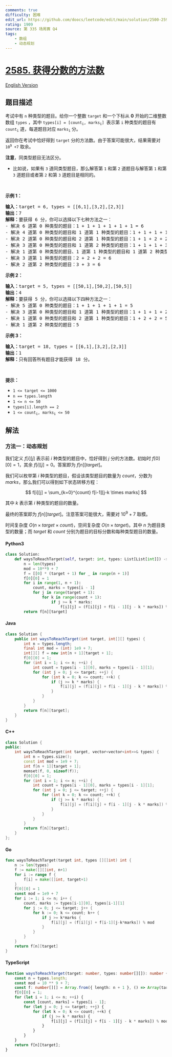 ```yaml
---
comments: true
difficulty: 困难
edit_url: https://github.com/doocs/leetcode/edit/main/solution/2500-2599/2585.Number%20of%20Ways%20to%20Earn%20Points/README.md
rating: 1909
source: 第 335 场周赛 Q4
tags:
    - 数组
    - 动态规划
---
```


<!-- problem:start -->

# [2585. 获得分数的方法数](https://leetcode.cn/problems/number-of-ways-to-earn-points)

[English Version](/solution/2500-2599/2585.Number%20of%20Ways%20to%20Earn%20Points/README_EN.md)

## 题目描述

<!-- description:start -->

<p>考试中有 <code>n</code> 种类型的题目。给你一个整数 <code>target</code> 和一个下标从 <strong>0</strong> 开始的二维整数数组 <code>types</code> ，其中 <code>types[i] = [count<sub>i</sub>, marks<sub>i</sub>] </code>表示第 <code>i</code> 种类型的题目有 <code>count<sub>i</sub></code> 道，每道题目对应 <code>marks<sub>i</sub></code> 分。</p>

<p>返回你在考试中恰好得到 <code>target</code> 分的方法数。由于答案可能很大，结果需要对 <code>10<sup>9</sup> +7</code> 取余。</p>

<p><strong>注意</strong>，同类型题目无法区分。</p>

<ul>
	<li>比如说，如果有 <code>3</code> 道同类型题目，那么解答第 <code>1</code> 和第 <code>2</code> 道题目与解答第 <code>1</code> 和第 <code>3</code> 道题目或者第 <code>2</code> 和第 <code>3</code> 道题目是相同的。</li>
</ul>

<p>&nbsp;</p>

<p><strong>示例 1：</strong></p>

<pre><strong>输入：</strong>target = 6, types = [[6,1],[3,2],[2,3]]
<strong>输出：</strong>7
<strong>解释：</strong>要获得 6 分，你可以选择以下七种方法之一：
- 解决 6 道第 0 种类型的题目：1 + 1 + 1 + 1 + 1 + 1 = 6
- 解决 4 道第 0 种类型的题目和 1 道第 1 种类型的题目：1 + 1 + 1 + 1 + 2 = 6
- 解决 2 道第 0 种类型的题目和 2 道第 1 种类型的题目：1 + 1 + 2 + 2 = 6
- 解决 3 道第 0 种类型的题目和 1 道第 2 种类型的题目：1 + 1 + 1 + 3 = 6
- 解决 1 道第 0 种类型的题目、1 道第 1 种类型的题目和 1 道第 2 种类型的题目：1 + 2 + 3 = 6
- 解决 3 道第 1 种类型的题目：2 + 2 + 2 = 6
- 解决 2 道第 2 种类型的题目：3 + 3 = 6
</pre>

<p><strong>示例 2：</strong></p>

<pre><strong>输入：</strong>target = 5, types = [[50,1],[50,2],[50,5]]
<strong>输出：</strong>4
<strong>解释：</strong>要获得 5 分，你可以选择以下四种方法之一：
- 解决 5 道第 0 种类型的题目：1 + 1 + 1 + 1 + 1 = 5
- 解决 3 道第 0 种类型的题目和 1 道第 1 种类型的题目：1 + 1 + 1 + 2 = 5
- 解决 1 道第 0 种类型的题目和 2 道第 1 种类型的题目：1 + 2 + 2 = 5
- 解决 1 道第 2 种类型的题目：5
</pre>

<p><strong>示例 3：</strong></p>

<pre><strong>输入：</strong>target = 18, types = [[6,1],[3,2],[2,3]]
<strong>输出：</strong>1
<strong>解释：</strong>只有回答所有题目才能获得 18 分。
</pre>

<p>&nbsp;</p>

<p><strong>提示：</strong></p>

<ul>
	<li><code>1 &lt;= target &lt;= 1000</code></li>
	<li><code>n == types.length</code></li>
	<li><code>1 &lt;= n &lt;= 50</code></li>
	<li><code>types[i].length == 2</code></li>
	<li><code>1 &lt;= count<sub>i</sub>, marks<sub>i</sub> &lt;= 50</code></li>
</ul>

<!-- description:end -->

## 解法

<!-- solution:start -->

### 方法一：动态规划

我们定义 $f[i][j]$ 表示前 $i$ 种类型的题目中，恰好得到 $j$ 分的方法数。初始时 $f[0][0] = 1$，其余 $f[i][j] = 0$。答案即为 $f[n][target]$。

我们可以枚举第 $i$ 种类型的题目，假设该类型题目的数量为 $count$，分数为 $marks$，那么我们可以得到如下状态转移方程：

$$
f[i][j] = \sum_{k=0}^{count} f[i-1][j-k \times marks]
$$

其中 $k$ 表示第 $i$ 种类型的题目的数量。

最终的答案即为 $f[n][target]$。注意答案可能很大，需要对 $10^9 + 7$ 取模。

时间复杂度 $O(n \times target \times count)$，空间复杂度 $O(n \times target)$。其中 $n$ 为题目类型的数量；而 $target$ 和 $count$ 分别为题目的目标分数和每种类型题目的数量。

<!-- tabs:start -->

#### Python3

```python
class Solution:
    def waysToReachTarget(self, target: int, types: List[List[int]]) -> int:
        n = len(types)
        mod = 10**9 + 7
        f = [[0] * (target + 1) for _ in range(n + 1)]
        f[0][0] = 1
        for i in range(1, n + 1):
            count, marks = types[i - 1]
            for j in range(target + 1):
                for k in range(count + 1):
                    if j >= k * marks:
                        f[i][j] = (f[i][j] + f[i - 1][j - k * marks]) % mod
        return f[n][target]
```

#### Java

```java
class Solution {
    public int waysToReachTarget(int target, int[][] types) {
        int n = types.length;
        final int mod = (int) 1e9 + 7;
        int[][] f = new int[n + 1][target + 1];
        f[0][0] = 1;
        for (int i = 1; i <= n; ++i) {
            int count = types[i - 1][0], marks = types[i - 1][1];
            for (int j = 0; j <= target; ++j) {
                for (int k = 0; k <= count; ++k) {
                    if (j >= k * marks) {
                        f[i][j] = (f[i][j] + f[i - 1][j - k * marks]) % mod;
                    }
                }
            }
        }
        return f[n][target];
    }
}
```

#### C++

```cpp
class Solution {
public:
    int waysToReachTarget(int target, vector<vector<int>>& types) {
        int n = types.size();
        const int mod = 1e9 + 7;
        int f[n + 1][target + 1];
        memset(f, 0, sizeof(f));
        f[0][0] = 1;
        for (int i = 1; i <= n; ++i) {
            int count = types[i - 1][0], marks = types[i - 1][1];
            for (int j = 0; j <= target; ++j) {
                for (int k = 0; k <= count; ++k) {
                    if (j >= k * marks) {
                        f[i][j] = (f[i][j] + f[i - 1][j - k * marks]) % mod;
                    }
                }
            }
        }
        return f[n][target];
    }
};
```

#### Go

```go
func waysToReachTarget(target int, types [][]int) int {
	n := len(types)
	f := make([][]int, n+1)
	for i := range f {
		f[i] = make([]int, target+1)
	}
	f[0][0] = 1
	const mod = 1e9 + 7
	for i := 1; i <= n; i++ {
		count, marks := types[i-1][0], types[i-1][1]
		for j := 0; j <= target; j++ {
			for k := 0; k <= count; k++ {
				if j >= k*marks {
					f[i][j] = (f[i][j] + f[i-1][j-k*marks]) % mod
				}
			}
		}
	}
	return f[n][target]
}
```

#### TypeScript

```ts
function waysToReachTarget(target: number, types: number[][]): number {
    const n = types.length;
    const mod = 10 ** 9 + 7;
    const f: number[][] = Array.from({ length: n + 1 }, () => Array(target + 1).fill(0));
    f[0][0] = 1;
    for (let i = 1; i <= n; ++i) {
        const [count, marks] = types[i - 1];
        for (let j = 0; j <= target; ++j) {
            for (let k = 0; k <= count; ++k) {
                if (j >= k * marks) {
                    f[i][j] = (f[i][j] + f[i - 1][j - k * marks]) % mod;
                }
            }
        }
    }
    return f[n][target];
}
```

<!-- tabs:end -->

<!-- solution:end -->

<!-- problem:end -->
